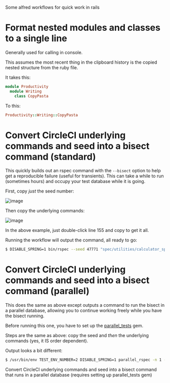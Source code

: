 Some alfred workflows for quick work in rails

# Format nested modules and classes to a single line
Generally used for calling in console.

This assumes the most recent thing in the clipboard history is the copied nested structure from the ruby file. 

It takes this:
```ruby
module Productivity
  module Writing
    class CopyPasta
```

To this:
```ruby
Productivity::Writing::CopyPasta
```

# Convert CircleCI underlying commands and seed into a bisect command (standard)
This quickly builds out an rspec command with the `--bisect` option to help get a reproducible failure (useful for transients). This can take a while to run (sometimes hours) and occupy your test database while it is going.

First, copy _just_ the seed number:

![image](https://user-images.githubusercontent.com/8879305/116628051-312d9900-a903-11eb-828b-9c5b29668de1.png)

Then copy the underlying commands:

![image](https://user-images.githubusercontent.com/8879305/116628126-53271b80-a903-11eb-9453-ec1ed043fca1.png)

In the above example, just double-click line 155 and copy to get it all. 

Running the workflow will output the command, all ready to go:
```sh
$ DISABLE_SPRING=1 bin/rspec --seed 47771 "spec/utilities/calculator_spec.rb[1:1]" "apps/api/graphql/spec/groups_spec.rb" --bisect
```

# Convert CircleCI underlying commands and seed into a bisect command (parallel) 
This does the same as above except outputs a command to run the bisect in a parallel database, allowing you to continue working freely while you have the bisect running.

Before running this one, you have to set up the [parallel_tests](https://github.com/grosser/parallel_tests) gem. 

Steps are the same as above: copy the seed and _then_ the underlying commands (yes, it IS order dependent).

Output looks a bit different:
```sh
$ /usr/bin/env TEST_ENV_NUMBER=2 DISABLE_SPRING=1 parallel_rspec -n 1 -e "bin/rspec "spec/utilities/calculator_spec.rb[1:1]" "apps/api/graphql/spec/groups_spec.rb" --bisect --seed 47771"
```

Convert CircleCI underlying commands and seed into a bisect command that runs in a parallel database (requires setting up parallel_tests gem)
